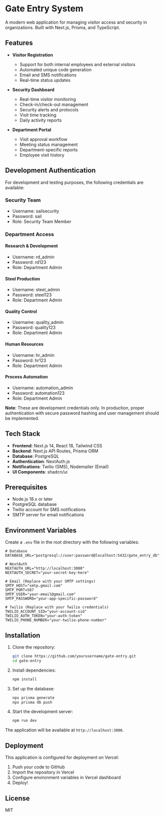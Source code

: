 # Gate Entry System

A modern web application for managing visitor access and security in organizations. Built with Next.js, Prisma, and TypeScript.

## Features

- **Visitor Registration**
  - Support for both internal employees and external visitors
  - Automated unique code generation
  - Email and SMS notifications
  - Real-time status updates

- **Security Dashboard**
  - Real-time visitor monitoring
  - Check-in/check-out management
  - Security alerts and protocols
  - Visit time tracking
  - Daily activity reports

- **Department Portal**
  - Visit approval workflow
  - Meeting status management
  - Department-specific reports
  - Employee visit history

## Development Authentication

For development and testing purposes, the following credentials are available:

### Security Team
- Username: sailsecurity
- Password: sail
- Role: Security Team Member

### Department Access

#### Research & Development
- Username: rd_admin
- Password: rd123
- Role: Department Admin

#### Steel Production
- Username: steel_admin
- Password: steel123
- Role: Department Admin

#### Quality Control
- Username: quality_admin
- Password: quality123
- Role: Department Admin

#### Human Resources
- Username: hr_admin
- Password: hr123
- Role: Department Admin

#### Process Automation
- Username: automation_admin
- Password: automation123
- Role: Department Admin

**Note**: These are development credentials only. In production, proper authentication with secure password hashing and user management should be implemented.

## Tech Stack

- **Frontend**: Next.js 14, React 18, Tailwind CSS
- **Backend**: Next.js API Routes, Prisma ORM
- **Database**: PostgreSQL
- **Authentication**: NextAuth.js
- **Notifications**: Twilio (SMS), Nodemailer (Email)
- **UI Components**: shadcn/ui

## Prerequisites

- Node.js 18.x or later
- PostgreSQL database
- Twilio account for SMS notifications
- SMTP server for email notifications

## Environment Variables

Create a `.env` file in the root directory with the following variables:

```env
# Database
DATABASE_URL="postgresql://user:password@localhost:5432/gate_entry_db"

# NextAuth
NEXTAUTH_URL="http://localhost:3000"
NEXTAUTH_SECRET="your-secret-key-here"

# Email (Replace with your SMTP settings)
SMTP_HOST="smtp.gmail.com"
SMTP_PORT=587
SMTP_USER="your-email@gmail.com"
SMTP_PASSWORD="your-app-specific-password"

# Twilio (Replace with your Twilio credentials)
TWILIO_ACCOUNT_SID="your-account-sid"
TWILIO_AUTH_TOKEN="your-auth-token"
TWILIO_PHONE_NUMBER="your-twilio-phone-number"
```

## Installation

1. Clone the repository:
   ```bash
   git clone https://github.com/yourusername/gate-entry.git
   cd gate-entry
   ```

2. Install dependencies:
   ```bash
   npm install
   ```

3. Set up the database:
   ```bash
   npx prisma generate
   npx prisma db push
   ```

4. Start the development server:
   ```bash
   npm run dev
   ```

The application will be available at `http://localhost:3000`.

## Deployment

This application is configured for deployment on Vercel:

1. Push your code to GitHub
2. Import the repository in Vercel
3. Configure environment variables in Vercel dashboard
4. Deploy!

## License

MIT
